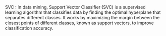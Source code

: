 SVC : In data mining, Support Vector Classifier (SVC) is a supervised learning algorithm that classifies data by finding the optimal hyperplane that separates different classes. It works by maximizing the margin between the closest points of different classes, known as support vectors, to improve classification accuracy.
